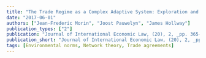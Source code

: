 ```yaml
---
title: "The Trade Regime as a Complex Adaptive System: Exploration and Exploitation of Environmental Norms in Trade Agreements"
date: "2017-06-01"
authors: ["Jean-Frederic Morin", "Joost Pauwelyn", "James Hollway"]
publication_types: ["2"]
publication: "Journal of International Economic Law, (20), 2, _pp. 365--390_, https://doi.org/10.1093/jiel/jgx013"
publication_short: "Journal of International Economic Law, (20), 2, _pp. 365--390_, https://doi.org/10.1093/jiel/jgx013"
tags: [Environmental norms, Network theory, Trade agreements]
---
```

